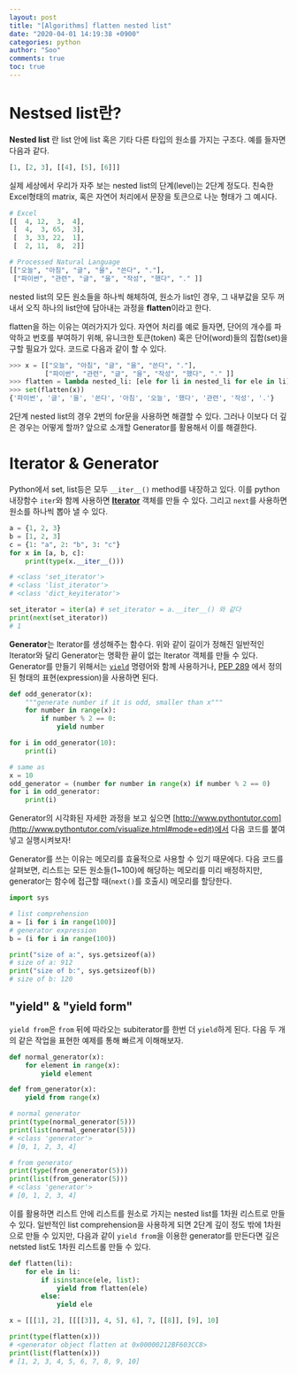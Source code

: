 ```yaml
---
layout: post
title: "[Algorithms] flatten nested list"
date: "2020-04-01 14:19:38 +0900"
categories: python
author: "Soo"
comments: true
toc: true
---
```


# Nestsed list란?

**Nested list** 란 list 안에 list 혹은 기타 다른 타입의 원소를 가지는 구조다. 예를 들자면 다음과 같다. 

```python
[1, [2, 3], [[4], [5], [6]]]
```

실제 세상에서 우리가 자주 보는 nested list의 단계(level)는 2단계 정도다. 친숙한 Excel형태의 matrix, 혹은 자연어 처리에서 문장을 토큰으로 나눈 형태가 그 예시다.

```python
# Excel
[[  4, 12,  3,  4], 
 [  4,  3, 65,  3],
 [  3, 33, 22,  1],
 [  2, 11,  8,  2]]

# Processed Natural Language
[["오늘", "아침", "글", "을", "쓴다", "."], 
 ["파이썬", "관련", "글", "을", "작성", "했다", "." ]] 
```

nested list의 모든 원소들을 하나씩 해체하여, 원소가 list인 경우, 그 내부값을 모두 꺼내서 오직 하나의 list안에 담아내는 과정을 **flatten**이라고 한다. 

flatten을 하는 이유는 여러가지가 있다. 자연어 처리를 예로 들자면, 단어의 개수를 파악하고 번호를 부여하기 위해, 유니크한 토큰(token) 혹은 단어(word)들의 집합(set)을 구할 필요가 있다. 코드로 다음과 같이 할 수 있다.

```python
>>> x = [["오늘", "아침", "글", "을", "쓴다", "."], 
         ["파이썬", "관련", "글", "을", "작성", "했다", "." ]] 
>>> flatten = lambda nested_li: [ele for li in nested_li for ele in li]
>>> set(flatten(x))
{'파이썬', '글', '을', '쓴다', '아침', '오늘', '했다', '관련', '작성', '.'}
```

2단계 nested list의 경우 2번의 for문을 사용하면 해결할 수 있다. 그러나 이보다 더 깊은 경우는 어떻게 할까? 앞으로 소개할 Generator를 활용해서 이를 해결한다.

# Iterator & Generator

Python에서 set, list등은 모두 `__iter__()` method를 내장하고 있다. 이를 python 내장함수 `iter`와 함께 사용하면 [**Iterator**](https://docs.python.org/ko/3.7/c-api/iterator.html) 객체를 만들 수 있다. 그리고 `next`를 사용하면 원소를 하나씩 뽑아 낼 수 있다. 

```python
a = {1, 2, 3}
b = [1, 2, 3]
c = {1: "a", 2: "b", 3: "c"}
for x in [a, b, c]:
    print(type(x.__iter__()))

# <class 'set_iterator'>
# <class 'list_iterator'>
# <class 'dict_keyiterator'>

set_iterator = iter(a) # set_iterator = a.__iter__() 와 같다
print(next(set_iterator))
# 1
```

**Generator**는 Iterator를 생성해주는 함수다. 위와 같이 길이가 정해진 일반적인 Iterator와 달리 Generator는 명확한 끝이 없는 Iterator 객체를 만들 수 있다. Generator를 만들기 위해서는 [`yield`](https://docs.python.org/3/reference/expressions.html#yieldexpr) 명령어와 함께 사용하거나, [PEP 289](https://www.python.org/dev/peps/pep-0289/) 에서 정의된 형태의 표현(expression)을 사용하면 된다.

```python
def odd_generator(x):
    """generate number if it is odd, smaller than x"""
    for number in range(x):
        if number % 2 == 0:
            yield number

for i in odd_generator(10):
    print(i)

# same as
x = 10
odd_generator = (number for number in range(x) if number % 2 == 0)
for i in odd_generator:
    print(i)
```

Generator의 시각화된 자세한 과정을 보고 싶으면 [http://www.pythontutor.com](http://www.pythontutor.com/visualize.html#mode=edit)에서 다음 코드를 붙여넣고 실행시켜보자!

Generator를 쓰는 이유는 메모리를 효율적으로 사용할 수 있기 때문에다. 다음 코드를 살펴보면, 리스트는 모든 원소들(1~100)에 해당하는 메모리를 미리 배정하지만, generator는 함수에 접근할 때(`next()`를 호출시) 메모리를 할당한다. 

```python
import sys

# list comprehension
a = [i for i in range(100)]
# generator expression
b = (i for i in range(100))

print("size of a:", sys.getsizeof(a))
# size of a: 912
print("size of b:", sys.getsizeof(b))
# size of b: 120
```

## "yield" & "yield form"

`yield from`은 `from` 뒤에 따라오는 subiterator를 한번 더 `yield`하게 된다. 다음 두 개의 같은 작업을 표현한 예제를 통해 빠르게 이해해보자.  

```python
def normal_generator(x):
    for element in range(x):
        yield element

def from_generator(x): 
    yield from range(x)

# normal generator
print(type(normal_generator(5)))
print(list(normal_generator(5)))
# <class 'generator'>
# [0, 1, 2, 3, 4]

# from generator
print(type(from_generator(5)))
print(list(from_generator(5)))
# <class 'generator'>
# [0, 1, 2, 3, 4]
```

이를 활용하면 리스트 안에 리스트를 원소로 가지는 nested list를 1차원 리스트로 만들 수 있다. 일반적인 list comprehension을 사용하게 되면 2단계 깊이 정도 밖에 1차원으로 만들 수 있지만, 다음과 같이 `yield from`을 이용한 generator를 만든다면 깊은 netsted list도 1차원 리스트롤 만들 수 있다.

```python
def flatten(li):
    for ele in li:
        if isinstance(ele, list):
            yield from flatten(ele)
        else:
            yield ele

x = [[[1], 2], [[[[3]], 4, 5], 6], 7, [[8]], [9], 10]

print(type(flatten(x)))
# <generator object flatten at 0x00000212BF603CC8>
print(list(flatten(x)))
# [1, 2, 3, 4, 5, 6, 7, 8, 9, 10]
```
